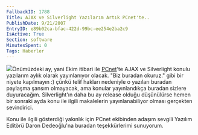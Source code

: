 ```yaml
---
FallbackID: 1788
Title: AJAX ve Silverlight Yazılarım Artık PCnet'te..
PublishDate: 9/21/2007
EntryID: e89b02ca-bfac-422d-99bc-ee254e2ba2c9
IsActive: True
Section: software
MinutesSpent: 0
Tags: Haberler
---
```

![](http://cdn.daron.yondem.com/assets/1788/pcnet.png)Önümüzdeki ay,
yani Ekim itibari ile [PCnet](http://www.pcnet.com.tr)'te AJAX ve
Silverlight konulu yazılarım aylık olarak yayınlanıyor olacak. "Biz
buradan okuruz." gibi bir niyete kapılmayın :) çünkü telif hakları
nedeniyle o yazıları buradan paylaşma şansım olmayacak, ama konular
yayınlandıkça buradan sizlere duyuracağım. Silverlight'ın daha bu ay
release olduğu düşünülürse hemen bir sonraki ayda konu ile ilgili
makalelerin yayınlanabiliyor olması gerçekten sevindirici.

Konu ile ilgili gösterdiği yakınlık için PCnet ekibinden adaşım sevgili
Yazılım Editörü Daron Dedeoğlu'na buradan teşekkürlerimi sunuyorum.



